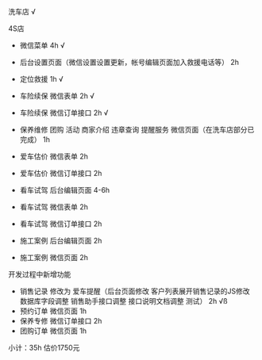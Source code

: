 洗车店 √

4S店

* 微信菜单 4h √
* 后台设置页面（微信设置设置更新，帐号编辑页面加入救援电话等） 2h

* 定位救援 1h √
* 车险续保 微信表单 2h √
* 车险续保 微信订单接口 2h √
* 保养维修 团购 活动 商家介绍 违章查询 提醒服务 微信页面（在洗车店部分已完成） 1h
* 爱车估价 微信表单 2h
* 爱车估价 微信订单接口 2h
* 看车试驾 后台编辑页面 4-6h
* 看车试驾 微信表单 2h
* 看车试驾 微信订单接口 2h
* 施工案例 后台编辑页面 2h
* 施工案例 微信页面 2h

开发过程中新增功能

* 销售记录 修改为 爱车提醒（后台页面修改 客户列表展开销售记录的JS修改 数据库字段调整 销售助手接口调整 接口说明文档调整 测试） 2h √ß
* 预约订单 微信页面 1h 
* 保养专修 微信订单接口 2h
* 团购订单 微信页面 1h

小计：35h 估价1750元
